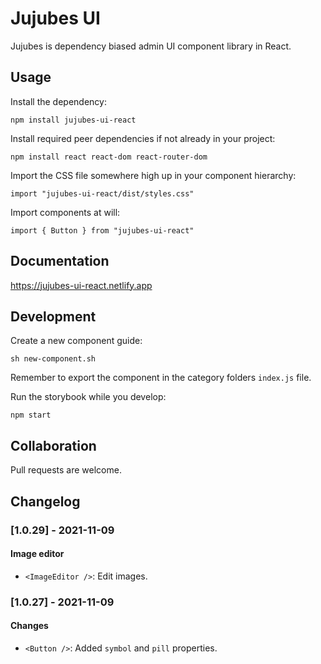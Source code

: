 # Jujubes UI

Jujubes is dependency biased admin UI component library in React.
## Usage
 
Install the dependency:

`npm install jujubes-ui-react`

Install required peer dependencies if not already in your project: 

`npm install react react-dom react-router-dom`

Import the CSS file somewhere high up in your component hierarchy:

`import "jujubes-ui-react/dist/styles.css"`

Import components at will:

`import { Button } from "jujubes-ui-react"`


## Documentation

https://jujubes-ui-react.netlify.app

## Development

Create a new component guide: 

`sh new-component.sh`

Remember to export the component in the category folders `index.js` file.

Run the storybook while you develop:

`npm start`

## Collaboration

Pull requests are welcome.



## Changelog

### [1.0.29] - 2021-11-09
#### Image editor
- `<ImageEditor />`: Edit images.

### [1.0.27] - 2021-11-09
#### Changes
- `<Button />`: Added `symbol` and `pill` properties.









